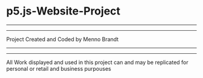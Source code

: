 # p5.js-Website-Project
_______________________________________________________________________________
-------------------------------------------------------------------------------
Project Created and Coded by Menno Brandt
_______________________________________________________________________________
-------------------------------------------------------------------------------
All Work displayed and used in this project can and may be replicated for personal or retail and business purpouses









